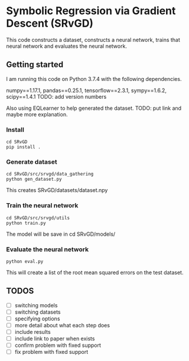 # Symbolic Regression via Gradient Descent (SRvGD)

This code constructs a dataset, constructs a neural network, trains that neural network and evaluates the neural network.

## Getting started
I am running this code on Python 3.7.4 with the following dependencies.

numpy==1.17.1, pandas==0.25.1, tensorflow==2.3.1, sympy==1.6.2, scipy==1.4.1 TODO: add version numbers

Also using EQLearner to help generated the dataset. TODO: put link and maybe more explanation.

### Install
```
cd SRvGD
pip install .
```

### Generate dataset
```
cd SRvGD/src/srvgd/data_gathering
python gen_dataset.py
```
This creates SRvGD/datasets/dataset.npy

### Train the neural network
```
cd SRvGD/src/srvgd/utils
python train.py
```
The model will be save in cd SRvGD/models/

### Evaluate the neural network
```
python eval.py
```
This will create a list of the root mean squared errors on the test dataset.

## TODOS
- [ ] switching models
- [ ] switching datasets
- [ ] specifying options
- [ ] more detail about what each step does
- [ ] include results
- [ ] include link to paper when exists
- [ ] confirm problem with fixed support
- [ ] fix problem with fixed support
